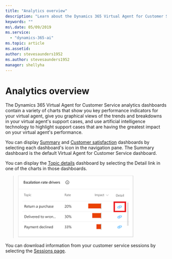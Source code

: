 ```yaml
---
title: "Analytics overview"
description: "Learn about the Dynamics 365 Virtual Agent for Customer Service dashboards."
keywords: ""
ms\.date: 05/09/2019
ms.service:
  - "dynamics-365-ai"
ms.topic: article
ms.assetid: 
author: stevesaunders1952
ms.author: stevesaunders1952
manager: shellyha
---
```


# Analytics overview

The Dynamics 365 Virtual Agent for Customer Service analytics dashboards contain a variety of charts that show you key performance indicators for your virtual agent, give you graphical views of the trends and breakdowns in your virtual agent's support cases, and use artificial intelligence technology to highlight support cases that are having the greatest impact on your virtual agent's performance.

You can display [Summary](analytics-summary.md) and [Customer satisfaction](analytics-CSAT.md) dashboards by selecting each dashboard's icon in the navigation pane. The Summary dashboard is the default Virtual Agent for Customer Service dashboard.

You can display the [Topic details](analytics-topic-details.md) dashboard by selecting the Detail link in one of the charts in those dashboards.

   > ![Topic details link](media/topic-details-link.png)

You can download information from your customer service sessions by selecting the [Sessions page](analytics-sessions.md).
